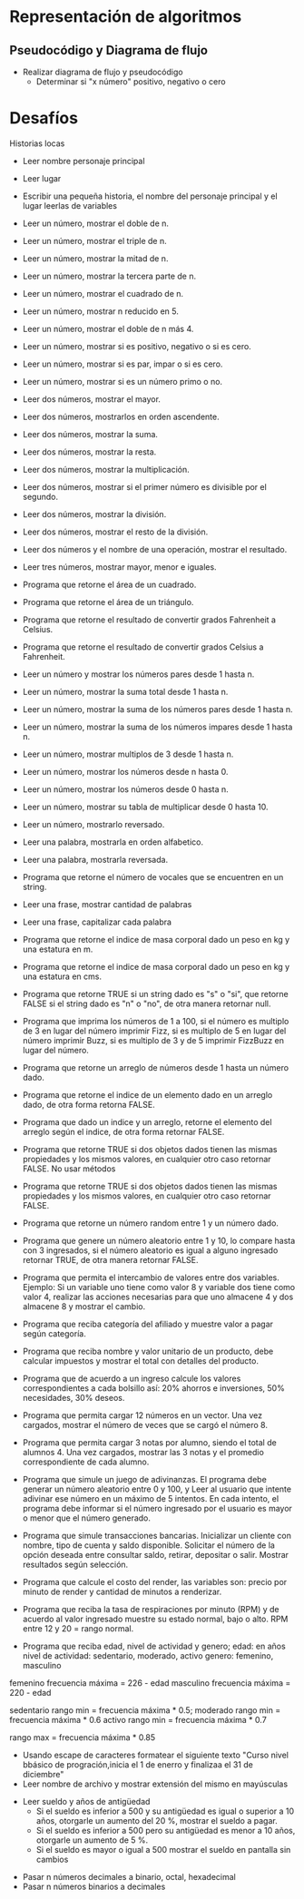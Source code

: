 # Representación de algoritmos
## Pseudocódigo y Diagrama de flujo 
* Realizar diagrama de flujo y pseudocódigo
  - Determinar si "x número" positivo, negativo o cero

# Desafíos
Historias locas  
- Leer nombre personaje principal
- Leer lugar
- Escribir una pequeña historia, el nombre del personaje principal y el lugar leerlas de variables

- Leer un número, mostrar el doble de n.
- Leer un número, mostrar el triple de n.
- Leer un número, mostrar la mitad de n.
- Leer un número, mostrar la tercera parte de n.
- Leer un número, mostrar el cuadrado de n.
- Leer un número, mostrar n reducido en 5.
- Leer un número, mostrar el doble de n más 4.

- Leer un número, mostrar si es positivo, negativo o si es cero.
- Leer un número, mostrar si es par, impar o si es cero.
- Leer un número, mostrar si es un número primo o no.

- Leer dos números, mostrar el mayor.
- Leer dos números, mostrarlos en orden ascendente.
- Leer dos números, mostrar la suma.
- Leer dos números, mostrar la resta.
- Leer dos números, mostrar la multiplicación.
- Leer dos números, mostrar si el primer número es divisible por el segundo.
- Leer dos números, mostrar la división.
- Leer dos números, mostrar el resto de la división.
- Leer dos números y el nombre de una operación, mostrar el resultado.

- Leer tres números, mostrar mayor, menor e iguales.

- Programa que retorne el área de un cuadrado.
- Programa que retorne el área de un triángulo.
- Programa que retorne el resultado de convertir grados Fahrenheit a Celsius.
- Programa que retorne el resultado de convertir grados Celsius a Fahrenheit.

- Leer un número y mostrar los números pares desde 1 hasta n.
- Leer un número, mostrar la suma total desde 1 hasta n.
- Leer un número, mostrar la suma de los números pares desde 1 hasta n.
- Leer un número, mostrar la suma de los números impares desde 1 hasta n.
- Leer un número, mostrar multiplos de 3 desde 1 hasta n.
- Leer un número, mostrar los números desde n hasta 0.
- Leer un número, mostrar los números desde 0 hasta n.
- Leer un número, mostrar su tabla de multiplicar desde 0 hasta 10.
- Leer un número, mostrarlo reversado.

- Leer una palabra, mostrarla en orden alfabetico.
- Leer una palabra, mostrarla reversada.
- Programa que retorne el número de vocales que se encuentren en un string.
- Leer una frase, mostrar cantidad de palabras
- Leer una frase, capitalizar cada palabra

- Programa que retorne el indice de masa corporal dado un peso en kg y una
estatura en m.
- Programa que retorne el indice de masa corporal dado un peso en kg y una
estatura en cms.

- Programa que retorne TRUE si un string dado es "s" o "si", que retorne FALSE
si el string dado es "n" o "no", de otra manera retornar null.
- Programa que imprima los números de 1 a 100, si el número es multiplo de 3 en
lugar del número imprimir Fizz, si es multiplo de 5 en lugar del número imprimir
Buzz, si es multiplo de 3 y de 5 imprimir FizzBuzz en lugar del número.
- Programa que retorne un arreglo de números desde 1 hasta un número dado.
- Programa que retorne el indice de un elemento dado en un arreglo dado, de
otra forma retorna FALSE.
- Programa que dado un indice y un arreglo, retorne el elemento del arreglo
según el indice, de otra forma retornar FALSE.
- Programa que retorne TRUE si dos objetos dados tienen las mismas propiedades
y los mismos valores, en cualquier otro caso retornar FALSE.  No usar métodos
- Programa que retorne TRUE si dos objetos dados tienen las mismas propiedades
y los mismos valores, en cualquier otro caso retornar FALSE.
- Programa que retorne un número random entre 1 y un número dado.
- Programa que genere un número aleatorio entre 1 y 10, lo compare hasta con 3
ingresados, si el número aleatorio es igual a alguno ingresado retornar TRUE, de
otra manera retornar FALSE.

- Programa que permita el intercambio de valores entre dos variables.
Ejemplo: Si un variable uno tiene como valor 8 y variable dos tiene como valor 4,
realizar las acciones necesarias para que uno almacene 4 y dos almacene 8 y
mostrar el cambio.

- Programa que reciba categoría del afiliado y muestre valor a pagar según categoría.

- Programa que reciba nombre y valor unitario de un producto, debe calcular impuestos y mostrar el total con detalles del producto.

- Programa que de acuerdo a un ingreso calcule los valores correspondientes a cada bolsillo
así: 20% ahorros e inversiones, 50% necesidades, 30% deseos.

- Programa que permita cargar 12 números en un vector.  Una vez cargados,
mostrar el número de veces que se cargó el número 8.

- Programa que permita cargar 3 notas por alumno, siendo el total de alumnos 4.
Una vez cargados, mostrar las 3 notas y el promedio correspondiente de cada alumno.

- Programa que simule un juego de adivinanzas.
El programa debe generar un número aleatorio entre 0 y 100,
y Leer al usuario que intente adivinar ese número en un máximo de 5 intentos.
En cada intento, el programa debe informar si el número ingresado por el usuario es mayor o menor que el número generado.

- Programa que simule transacciones bancarias.
Inicializar un cliente con nombre, tipo de cuenta y saldo disponible.
Solicitar el número de la opción deseada entre consultar saldo, retirar, depositar o salir.
Mostrar resultados según selección.

- Programa que calcule el costo del render, las variables son: precio por minuto de render y cantidad de minutos a renderizar.
- Programa que reciba la tasa de respiraciones por minuto (RPM) y de acuerdo al valor ingresado muestre su estado normal, bajo o alto.
RPM entre 12 y 20 = rango normal.
- Programa que reciba edad, nivel de actividad y genero;
edad: en años
nivel de actividad: sedentario, moderado, activo
genero: femenino, masculino

femenino frecuencia máxima =  226 - edad
masculino frecuencia máxima =  220 - edad

sedentario
rango min =  frecuencia máxima * 0.5;
moderado
rango min =  frecuencia máxima * 0.6
activo
rango min =  frecuencia máxima * 0.7

rango max =  frecuencia máxima * 0.85

- Usando escape de caracteres formatear el siguiente texto "Curso nivel bbásico de progración,inicia el 1 de enerro y finalizaa el 31 de diciembre"
- Leer nombre de archivo y mostrar extensión del mismo en mayúsculas
* Leer sueldo y años de antigüedad
  - Si el sueldo es inferior a 500 y su antigüedad es igual o superior a 10 años, otorgarle un aumento del 20 %, mostrar el sueldo a pagar.
  - Si el sueldo es inferior a 500 pero su antigüedad es menor a 10 años, otorgarle un aumento de 5 %.
  - Si el sueldo es mayor o igual a 500 mostrar el sueldo en pantalla sin cambios

- Pasar n números decimales a binario, octal, hexadecimal
- Pasar n números binarios a decimales
